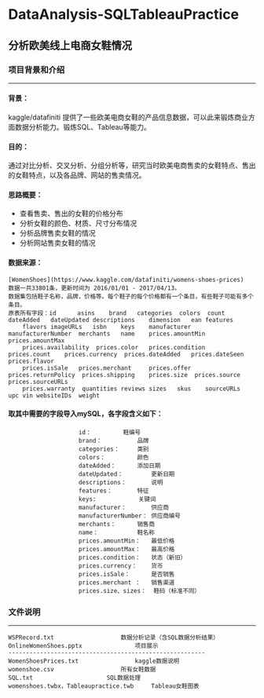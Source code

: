 # DataAnalysis-SQLTableauPractice
## 分析欧美线上电商女鞋情况
### 项目背景和介绍
---
#### 背景：
kaggle/datafiniti 提供了一些欧美电商女鞋的产品信息数据，可以此来锻炼商业方面数据分析能力。锻炼SQL、Tableau等能力。
#### 目的：
通过对比分析、交叉分析、分组分析等，研究当时欧美电商售卖的女鞋特点、售出的女鞋特点，以及各品牌、网站的售卖情况。
#### 思路概要：
* 查看售卖、售出的女鞋的价格分布
* 分析女鞋的颜色、材质、尺寸分布情况
* 分析品牌售卖女鞋的情况
* 分析网站售卖女鞋的情况
#### 数据来源：
	[WomenShoes](https://www.kaggle.com/datafiniti/womens-shoes-prices)
	数据一共33801条，更新时间为 2016/01/01 - 2017/04/13。
	数据集包括鞋子名称，品牌，价格等。每个鞋子的每个价格都有一个条目，有些鞋子可能有多个条目。
	原表所有字段：id 	   asins	brand	categories	colors	count	dateAdded	dateUpdated	descriptions	dimension	ean	features
		flavors	imageURLs	isbn	keys	manufacturer	manufacturerNumber	merchants	name	prices.amountMin	prices.amountMax	
		prices.availability	 prices.color	prices.condition	prices.count	prices.currency	 prices.dateAdded	prices.dateSeen	 prices.flavor	
		prices.isSale	prices.merchant 	prices.offer	prices.returnPolicy	 prices.shipping	prices.size	 prices.source	prices.sourceURLs
		prices.warranty	 quantities	reviews	sizes	skus	sourceURLs	upc	vin	websiteIDs	weight		
#### 取其中需要的字段导入mySQL，各字段含义如下：
						id：			鞋编号
						brand：			品牌
						categories：		类别
						colors：			颜色
						dateAdded：		添加日期
						dateUpdated：		更新日期
						descriptions：		说明
						features：		特征
						keys: 			 关键词
						manufacturer： 		供应商
						manufacturerNumber：	供应商编号
						merchants：		销售商
						name：			鞋名称
						prices.amountMin：	最低价格
						prices.amountMax：	最高价格
						prices.condition：	状态（新旧）
						prices.currency：	货币
						prices.isSale：  	是否销售
						prices.merchant ：	销售渠道
						prices.size、sizes：	鞋码（标准不同）

### 文件说明
---
	WSPRecord.txt 					数据分析记录（含SQL数据分析结果）
	OnlineWomenShoes.pptx 				项目展示
	--------------------------------------------------------
	WomenShoesPrices.txt 				kaggle数据说明
	womenshoe.csv 					所有女鞋数据
	SQL.txt 					SQL数据处理
	womenshoes.twbx，Tableaupractice.twb		Tableau女鞋图表
